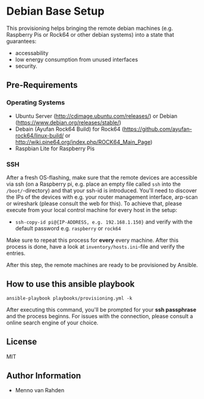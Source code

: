 # Debian Base Setup

This provisioning helps bringing the remote debian machines (e.g. Raspberry Pis or Rock64 or other debian systems) into a state that guarantees:

- accessability
- low energy consumption from unused interfaces
- security.

## Pre-Requirements

### Operating Systems

- Ubuntu Server (http://cdimage.ubuntu.com/releases/) or Debian (https://www.debian.org/releases/stable/)
- Debain (Ayufan Rock64 Build) for Rock64 (https://github.com/ayufan-rock64/linux-build/ or http://wiki.pine64.org/index.php/ROCK64_Main_Page)
- Raspbian Lite for Raspberry Pis

### SSH

After a fresh OS-flashing, make sure that the remote devices are accessible via ssh (on a Raspberry pi, e.g. place an empty file called `ssh` into the `/boot/`-directory) and that your ssh-id is introduced.
You'll need to discover the IPs of the devices with e.g. your router management interface, arp-scan or wireshark (please consult the web for this).
To achieve that, please execute from your local control machine for every host in the setup:

- `ssh-copy-id pi@{IP-ADDRESS, e.g. 192.168.1.150}` and verify with the default password e.g. `raspberry` or `rock64`

Make sure to repeat this process for **every** every machine.
After this process is done, have a look at `inventory/hosts.ini`-file and verify the entries.

After this step, the remote machines are ready to be provisioned by Ansible.

## How to use this ansible playbook

```
ansible-playbook playbooks/provisioning.yml -k
```

After executing this command, you'll be prompted for your **ssh passphrase** and the process beginns.
For issues with the connection, please consult a online search engine of your choice.

## License

MIT

## Author Information

- Menno van Rahden
